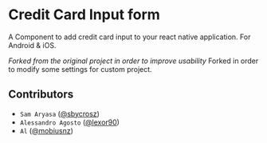 # Credit Card Input form
A Component to add credit card input to your react native application. For Android & iOS.

*Forked from the original project in order to improve usability* Forked in order to modify some settings for custom project.



## Contributors

* `Sam Aryasa` ([@sbycrosz](https://github.com/sbycrosz))
* `Alessandro Agosto` ([@lexor90](https://github.com/lexor90))
* `Al` ([@mobiusnz](https://github.com/mobiusnz))